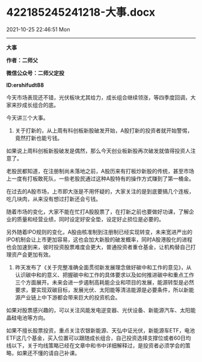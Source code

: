 # 422185245241218-大事.docx

2021-10-25 22:46:51 Mon

----

__大事__

__作者：二师父__

__微信公众号：二师父定投__

__ID:ershifudt88__

今天市场表现还不错，光伏板块尤其给力，成长组合继续领涨，等四季度回调，大家来抄成长组合的底。

今天讲三个大事。

1. 关于打新的，从上周有科创板新股破发开始，A股打新的投资者就开始警惕，竟然打新也能亏钱。

如果说上周科创板新股破发是偶然，那么今天创业板新股再次破发就值得投资人注意了。

老股民都知道，在注册制尚未落地之前，A股历来有打板炒新股的传统，甚至市场上一度有打板敢死队，一些老股民通过这种A股特有的操作方式赚到了第一桶金。

在过去的A股市场，上市即大涨是不用怀疑的，大家关注的是到底要搞几个连板，吃几块肉，从来没有想过打新还会亏钱。

随着市场的变化，大家不能在忙打A股股票了，在打新之前也要做好功课，了解企业的质量和经营业绩，同时设定好安全垫，设定好止损位是必要的。

另外随着IPO规则的变化，A股由核准制到注册制已经实现转变，未来宽进严出的IPO机制会让上市更加容易，这也会加大新股的破发概率，同时A股港股化的进程也会加速到来，彼时投资股票难度会更大，普通投资者重仓基金，让机构替自己打理资产会更加有效。

1. 昨天发布了《关于完整准确全面贯彻新发展理念做好碳中和工作的意见》，从认识碳中和的意义、把握碳中和工作的具体要求以及如何推进碳中和重点工作三个方面展开。未来会进一步遏制高耗能企业和项目的发展，能源转型是必然要求，要实现双碳目标，发展光伏、太阳能等清洁能源是必要条件，所以新能源产业链上中下游都会带来巨大的投资机会。

如果对股票感兴趣的，可以关注风能发电逆变器、光伏设备、新能源汽车、太阳能晶硅电池等方向。

如果不擅长股票投资，重点关注农银新能源、天弘中证光伏，新能源车ETF，电池ETF这几个基金，买入位置可以跟随成长组合，自己投资选择支撑位或者60日均线以下，关于均线策略已经在文章中和书中详细解释过，是投资者必须学会的策略，如果还不懂的请自己补课。


